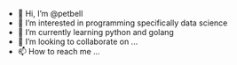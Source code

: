 - 👋 Hi, I’m @petbell
- 👀 I’m interested in programming specifically data science
- 🌱 I’m currently learning python and golang
- 💞️ I’m looking to collaborate on ...
- 📫 How to reach me ...

<!---
petbell/petbell is a ✨ special ✨ repository because its `README.md` (this file) appears on your GitHub profile.
You can click the Preview link to take a look at your changes.
--->
